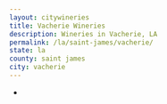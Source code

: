 ```yaml
---
layout: citywineries
title: Vacherie Wineries
description: Wineries in Vacherie, LA
permalink: /la/saint-james/vacherie/
state: la
county: saint james
city: vacherie
---
```

-
